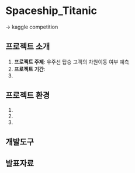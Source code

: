 # Spaceship_Titanic
-> kaggle competition
## 프로젝트 소개
1. **프로젝트 주제**: 우주선 탑승 고객의 차원이동 여부 예측
2. **프로젝트 기간**: 
3. 

## 프로젝트 환경
1. 
2.
3.

## 개발도구


## 발표자료
